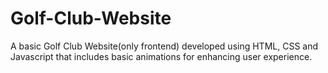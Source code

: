 # Golf-Club-Website
A basic Golf Club Website(only frontend) developed using HTML, CSS and Javascript that includes basic animations for enhancing user experience.
